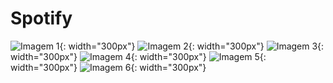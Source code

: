 # Spotify

![Imagem 1](https://github.com/njocimar28/image/blob/01ff3093a8f3258a7b32ac5d30571d48af84f3df/Captura%20de%20tela%202023-11-09%20191732.png){: width="300px"}
![Imagem 2](https://github.com/njocimar28/image/blob/01ff3093a8f3258a7b32ac5d30571d48af84f3df/Captura%20de%20tela%202023-11-09%20191745.png){: width="300px"}
![Imagem 3](https://github.com/njocimar28/image/blob/01ff3093a8f3258a7b32ac5d30571d48af84f3df/Captura%20de%20tela%202023-11-09%20191845.png){: width="300px"}
![Imagem 4](https://github.com/njocimar28/image/blob/01ff3093a8f3258a7b32ac5d30571d48af84f3df/Captura%20de%20tela%202023-11-09%20191904.png){: width="300px"}
![Imagem 5](https://github.com/njocimar28/image/blob/01ff3093a8f3258a7b32ac5d30571d48af84f3df/Captura%20de%20tela%202023-11-09%20191918.png){: width="300px"}
![Imagem 6](https://github.com/njocimar28/image/blob/01ff3093a8f3258a7b32ac5d30571d48af84f3df/Captura%20de%20tela%202023-11-09%20191941.png){: width="300px"}
